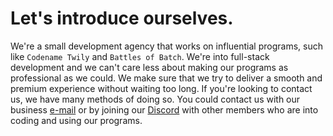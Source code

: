 # Let's introduce ourselves.

We're a small development agency that works on influential programs, such like ``Codename Twily`` and ``Battles of Batch``. We're into full-stack development and we can't care less about making our programs as professional as we could. We make sure that we try to deliver a smooth and premium experience without waiting too long. If you're looking to contact us, we have many methods of doing so. You could contact us with our business [e-mail](mail://contact@htssoft.tk) or by joining our [Discord](https://discord.gg/65cCdsHe5k) with other members who are into coding and using our programs.
